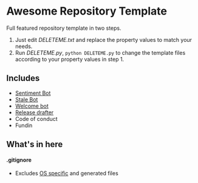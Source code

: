 # Awesome Repository Template
Full featured repository template in two steps. 
1. Just edit *DELETEME.txt* and replace the property values to match your needs.
2. Run *DELETEME.py*, `python DELETEME.py` to change the template files according to your property values in step 1.
   

## Includes
- [Sentiment Bot](https://github.com/behaviorbot/sentiment-bot) 
- [Stale Bot](https://probot.github.io/apps/stale/)
- [Welcome bot](https://probot.github.io/apps/welcome)
- [Release drafter](https://probot.github.io/apps/release-drafter)
- Code of conduct
- Fundin

## What's in here

#### .gitignore
- Excludes [OS specific](https://gist.github.com/bhrnd/11145992) and generated files
